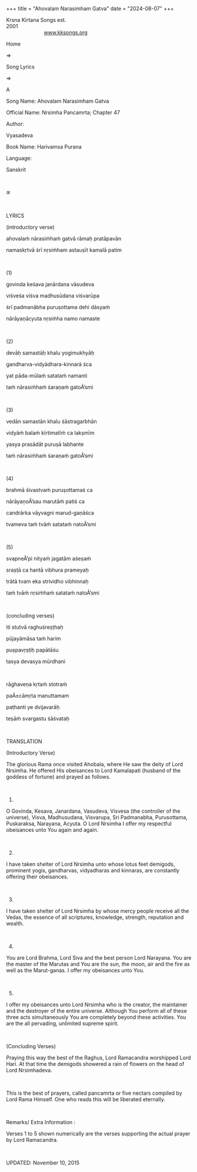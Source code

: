 +++ 
title = "Ahovalam Narasimham Gatva"
date = "2024-08-07"
+++

Krsna Kirtana Songs est.
2001                                                                                                                                    
            
www.kksongs.org








Home
 
⇒
 
Song Lyrics
 
⇒
 
A


Song
Name: Ahovalam Narasimham Gatva


Official
Name: Nrsimha Pancamrta; Chapter 47


Author:

Vyasadeva


Book
Name: 
Harivamsa
Purana


Language:

Sanskrit


 








अ








 


LYRICS


(introductory
verse)


ahovalaḿ
nārasiḿhaḿ gatvā rāmaḥ pratāpavān


namaskṛtvā
śrī nṛsiḿham astauṣīt kamalā patim


 


(1)


govinda
keśava janārdana vāsudeva


viśveśa
viśva madhusūdana viśvarūpa


śrī
padmanābha puruṣottama dehi dāsyaḿ


nārāyaṇācyuta
nṛsiḿha namo namaste


 


(2)


devāḥ
samastāḥ khalu yogimukhyāḥ


gandharva-vidyādhara-kinnarā
śca


yat
pāda-mūlaḿ satataḿ namanti


taḿ
nārasiḿhaḿ śaraṇaḿ gatoÂ’smi


 


(3)


vedān
samastān khalu śāstragarbhān


vidyāḿ
balaḿ kīrtimatīḿ ca lakṣmīm


yasya
prasādāt puruṣā labhante


taḿ
nārasiḿhaḿ śaraṇaḿ gatoÂ’smi


 


(4)


brahmā
śivastvaḿ puruṣottamaś ca


nārāyaṇoÂ’sau
marutāḿ patiś ca


candrārka
vāyvagni marud-gaṇāśca


tvameva
taḿ tvāḿ satataḿ natoÂ’smi


 


(5)


svapneÂ’pi
nityaḿ jagatām aśeṣaḿ


sraṣṭā
ca hantā vibhura prameyaḥ


trātā
tvam eka strividho vibhinnaḥ


taḿ
tvāḿ nṛsiḿhaḿ satataḿ natoÂ’smi


 


(concluding
verses)


iti
stutvā raghuśreṣṭhaḥ


pūjayāmāsa
taḿ harim


puṣpavṛṣṭiḥ
papātāśu


tasya
devasya mūrdhani


 


rāghaveṇa
kṛtaḿ stotraḿ


paÃ±cāmṛta
manuttamam


paṭhanti
ye dvijavarāḥ


teṣāḿ
svargastu śāśvataḥ


 


TRANSLATION


(Introductory
Verse)


The
glorious Rama once visited Ahobala, where He saw the deity of Lord Nrsimha. He
offered His obeisances to Lord Kamalapati (husband of the goddess of fortune)
and prayed as follows.


 


1)
O Govinda, Kesava, Janardana, Vasudeva, Visvesa (the controller of the universe),
Visva, Madhusudana, Visvarupa, Sri Padmanabha, Purusottama, Puskaraksa,
Narayana, Acyuta. O Lord Nrsimha I offer my respectful obeisances unto You
again and again.


 


2)
I have taken shelter of Lord Nrsimha unto whose lotus feet demigods, prominent
yogis, gandharvas, vidyadharas and kinnaras, are constantly offering their
obeisances.


 


3)
I have taken shelter of Lord Nrsimha by whose mercy people receive all the
Vedas, the essence of all scriptures, knowledge, strength, reputation and
wealth.


 


4)
You are Lord Brahma, Lord Siva and the best person Lord Narayana. You are the
master of the Marutas and You are the sun, the moon, air and the fire as well
as the Marut-ganas. I offer my obeisances unto You.


 


5)
I offer my obeisances unto Lord Nrsimha who is the creator, the maintainer and
the destroyer of the entire universe. Although You perform all of these three
acts simultaneously You are completely beyond these activities. You are the all
pervading, unlimited supreme spirit.


 


(Concluding
Verses)


Praying
this way the best of the Raghus, Lord Ramacandra worshipped Lord Hari. At that
time the demigods showered a rain of flowers on the head of Lord Nrsimhadeva.


 


This
is the best of prayers, called pancamrta or five nectars compiled by Lord Rama
Himself. One who reads this will be liberated eternally.


 


Remarks/ Extra Information
: 


Verses
1 to 5 shown numerically are the verses supporting the actual prayer by Lord
Ramacandra.


 


UPDATED: 
November
10, 2015